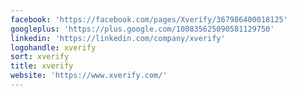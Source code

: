 ```yaml
---
facebook: 'https://facebook.com/pages/Xverify/367986400018125'
googleplus: 'https://plus.google.com/100835625090581129750'
linkedin: 'https://linkedin.com/company/xverify'
logohandle: xverify
sort: xverify
title: xverify
website: 'https://www.xverify.com/'
---
```

